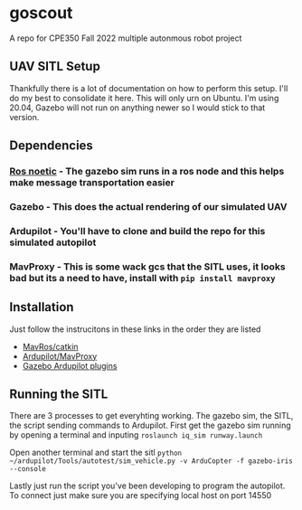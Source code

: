 # goscout
A repo for CPE350 Fall 2022 multiple autonmous robot project

## UAV SITL Setup

Thankfully there is a lot of documentation on how to perform this setup. I'll do my best to consolidate it here. This will only urn on Ubuntu.
I'm using 20.04, Gazebo will not run on anything newer so I would stick to that version.

## Dependencies
  
  ### [Ros noetic](http://wiki.ros.org/noetic/Installation/Ubuntu) - The gazebo sim runs in a ros node and this helps make message transportation easier
  
  ### Gazebo - This does the actual rendering of our simulated UAV
  
  ### Ardupilot - You'll have to clone and build the repo for this simulated autopilot
  
  ### MavProxy - This is some wack gcs that the SITL uses, it looks bad but its a need to have, install with `pip install mavproxy`
  
  
 ## Installation
 
  Just follow the instrucitons in these links in the order they are listed
  
  - [MavRos/catkin](https://github.com/Intelligent-Quads/iq_tutorials/blob/master/docs/installing_ros_20_04.md)
  - [Ardupilot/MavProxy](https://github.com/Intelligent-Quads/iq_tutorials/blob/master/docs/Installing_Ardupilot_20_04.md)
  - [Gazebo Ardupilot plugins](https://github.com/Intelligent-Quads/iq_tutorials/blob/master/docs/installing_gazebo_arduplugin.md)
  
 ## Running the SITL
 
 There are 3 processes to get everyhting working. The gazebo sim, the SITL, the script sending commands to Ardupilot. First get the gazebo sim running by opening a terminal and inputing
 ``roslaunch iq_sim runway.launch``
 
Open another terminal and start the sitl
``python ~/ardupilot/Tools/autotest/sim_vehicle.py -v ArduCopter -f gazebo-iris --console``

Lastly just run the script you've been developing to program the autopilot. To connect just make sure you are specifying local host on port 14550
